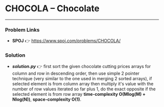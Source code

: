 # CHOCOLA – Chocolate

---

### Problem Links
- **__SPOJ__** :point_right: https://www.spoj.com/problems/CHOCOLA/

### Solution
- **_solution.py_** :point_right: first sort the given chocolate cutting prices arrays for column and row in descending order, then use simple 2 pointer technique (very similar to the one used in merging 2 sorted arrays), if selected element is from column array then multiply it's value with the number of row values iterated so far plus 1, do the exact opposite if the selected element is from row array **time-complexity O(Mlog(M) + Nlog(N))**, **space-complexity O(1)**.
